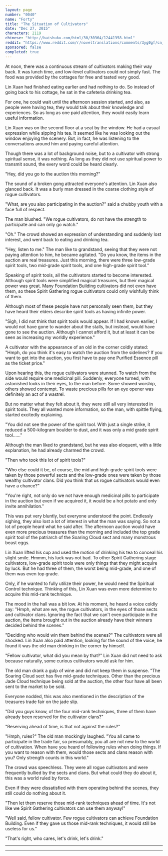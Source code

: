 ```yaml
---
layout: page
number: "0040"
name: "Forty"
title: "The Situation of Cultivators"
date: "Dec 27, 2015"
characters: 2119
chinese: "http://baishuku.com/html/30/30364/12441358.html"
reddit: "https://www.reddit.com/r/noveltranslations/comments/3yg0gf/cn_tempered_immortal_chapter_0040/"
sponsored: false
completed: true
---
```


At noon, there was a continuous stream of cultivators making their way back. It was lunch time, and low-level cultivators could not simply fast. The food was provided by the cottages for free and tasted very good.

Lin Xuan had finished eating earlier and had nothing to do. So instead of going back to his cottage, he sat in the cafeteria drinking tea.

For one, he could wait until the afternoon session started, and also, as people were having tea, they would talk about their knowledge and experiences. So as long as one paid attention, they would easily learn useful information.

Lin Xuan was on the second floor at a seat by the window. He had a casual expression while sipping his tea. It seemed like he was looking out the window enjoying the scenery. But, in fact, he was listening to the conversations around him and paying careful attention.

Though there was a lot of background noise, but to a cultivator with strong spiritual sense, it was nothing. As long as they did not use spiritual power to transmit sound, the every word could be heard clearly.

"Hey, did you go to the auction this morning?"

The sound of a broken gong attracted everyone's attention. Lin Xuan also glanced back. It was a burly man dressed in the coarse clothing style of rogue cultivators.

"What, are you also participating in the auction?" said a chubby youth with a face full of respect.

The man blushed. "We rogue cultivators, do not have the strength to participate and can only go watch."

"Oh." The crowd showed an expression of understanding and suddenly lost interest, and went back to eating and drinking tea.

"Hey, listen to me." The man like to grandstand, seeing that they were not paying attention to him, he became agitated. "Do you know, the items in the auction are real treasures. Just this morning, there were three low-grade spirit tools, two mid-grade spirit tools, and one high-grade spirit tool."

Speaking of spirit tools, all the cultivators started to become interested. Although spirit tools were simplified magical treasures, but their magical power was great. Many Foundation Building cultivators did not even have them, so these Spirit Gathering rogue cultivators could only wishfully think of them.

Although most of these people have not personally seen them, but they have heard their elders describe spirit tools as having infinite power.

"Sigh, I did not think that spirit tools would appear. If I had known earlier, I would not have gone to wander about the stalls, but instead, would have gone to see the auction. Although I cannot afford it, but at least it can be seen as increasing my worldly experience."

A cultivator with the appearance of an old in the corner coldly stated: "Hmph, do you think it's easy to watch the auction from the sidelines? If you want to get into the auction, you first have to pay one Purified Essence pill as the ticket price."

Upon hearing this, the rogue cultivators were stunned. To watch from the side would require one medicinal pill. Suddenly, everyone turned, with astonished looks in their eyes, to the man before. Some showed worship, others showed contempt. To waste precious pills for an eye opener was definitely an act of a wastrel.

But no matter what they felt about it, they were still all very interested in spirit tools. They all wanted more information, so the man, with spittle flying, started excitedly explaining.

"You did not see the power of the spirit tool. With just a single strike, it reduced a 500-kilogram boulder to dust, and it was only a mid grade spirit tool......"

Although the man liked to grandstand, but he was also eloquent, with a little explanation, he had already charmed the crowd.

"Then who took this lot of spirit tools?"

"Who else could it be, of course, the mid and high-grade spirit tools were taken by those powerful sects and the low-grade ones were taken by those wealthy cultivator clans. Did you think that us rogue cultivators would even have a chance?"

"You're right, not only do we not have enough medicinal pills to participate in the auction but even if we acquired it, it would be a hot potato and only invite annihilation."

This was put very bluntly, but everyone understood the point. Endlessly sighing, they also lost a lot of interest in what the man was saying. So not a lot of people heard what he said after. The afternoon auction would have even more precious treasures than the morning and included the top grade spirit tool of the patriarch of the Soaring Cloud sect and many monstrous beast eggs.

Lin Xuan lifted his cup and used the motion of drinking his tea to conceal his slight smile. Hmmm, his luck was not bad. To other Spirit Gathering stage cultivators, low-grade spirit tools were only things that they might acquire by luck. But he had three of them, the worst being mid-grade, and one of them was even top grade.

Only, if he wanted to fully utilize their power, he would need the Spiritual Control technique. Thinking of this, Lin Xuan was even more determine to acquire this mid-rank technique.

The mood in the hall was a bit low. At his moment, he heard a voice coldly say: "Hmph, what are we, the rogue cultivators, in the eyes of those sects and cultivator clans. Ignoring the fact that we can't even participate in the auction, the items brought out in the auction already have their winners decided behind the scenes."

"Deciding who would win them behind the scenes?" The cultivators were all shocked. Lin Xuan also paid attention, looking for the sound of the voice, he found it was the old man drinking in the corner by himself.

"Fellow cultivator, what did you mean by that?" Lin Xuan did not need to ask because naturally, some curious cultivators would ask for him.

The old man drank a gulp of wine and did not keep them in suspense. "The Soaring Cloud sect has five mid-grade techniques. Other than the precious Jade Cloud technique being sold at the auction, the other four have all been sent to the market to be sold.

Everyone nodded, this was also mentioned in the description of the treasures trade fair on the jade slip.

"Did you guys know, of the four mid-rank techniques, three of them have already been reserved for the cultivator clans?"

"Reserving ahead of time, is that not against the rules?"

"Hmph, rules?" The old man mockingly laughed. "You all came to participate in the trade fair, so presumably, you all are not new to the world of cultivation. When have you heard of following rules when doing things. If you want to reason with them, would those sects and clans reason with you? Only strength counts in this world."

The crowd was speechless. They were all rogue cultivators and were frequently bullied by the sects and clans. But what could they do about it, this was a world ruled by force.

Even if they were dissatisfied with them operating behind the scenes, they still could do nothing about it.

"Then let them reserve those mid-rank techniques ahead of time. It's not like we Spirit Gathering cultivators can use them anyway!"

"Well said, fellow cultivator. Few rogue cultivators can achieve Foundation Building. Even if they gave us those mid-rank techniques, it would still be useless for us."

"That's right, who cares, let's drink, let's drink."

- - -
- - -

